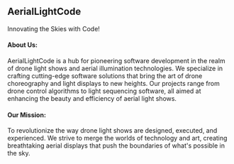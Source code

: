 ## AerialLightCode
Innovating the Skies with Code!

#### About Us:
AerialLightCode is a hub for pioneering software development in the realm of drone light shows and aerial illumination technologies. We specialize in crafting cutting-edge software solutions that bring the art of drone choreography and light displays to new heights. Our projects range from drone control algorithms to light sequencing software, all aimed at enhancing the beauty and efficiency of aerial light shows.

#### Our Mission:
To revolutionize the way drone light shows are designed, executed, and experienced. We strive to merge the worlds of technology and art, creating breathtaking aerial displays that push the boundaries of what's possible in the sky.
